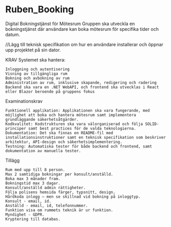 # Ruben_Booking

Digital Bokningstjänst för Mötesrum
Gruppen ska utveckla en bokningstjänst där användare kan boka mötesrum för specifika tider och datum.

//Lägg till teknisk specifikation om hur en användare installerar och öppnar upp projektet på sin dator.


KRAV
Systemet ska hantera:

    Inloggning och autentisering
    Visning av tillgängliga rum
    Bokning och avbokning av rum
    Administration av rum, inklusive skapande, redigering och radering
    Backend ska vara en .NET WebAPI, och frontend ska utvecklas i React eller Blazor beroende på gruppens fokus

Examinationskrav

    Funktionell applikation: Applikationen ska vara fungerande, med möjlighet att boka och hantera mötesrum samt implementera grundläggande säkerhetsåtgärder.
    Kodkvalitet: Kodstrukturen ska vara välorganiserad och följa SOLID-principer samt best practices för de valda teknologierna.
    Dokumentation: Det ska finnas en README-fil med installationsinstruktioner samt en teknisk specifikation som beskriver arkitektur, API-design och säkerhetsimplementering.
    Testning: Automatiska tester för både backend och frontend, samt dokumentation av manuella tester.

Tillägg

    Rum med upp till 8 person.
    Max 2 samtidiga bokningar per konsult/anställd.
    Boka max 3 månader fram.
    Bokningstid max 3 dagar.
    Konsult/anställd admin rättigheter.
    Följa polisens hemsida färger, typsnitt, design.
    Hårdkoda inlogg – men se skillnad vid bokning på inloggtyp.
    Konsult - email, id.
    Anställd - email, id, telefonnummer.
    Funktion visa om rummets teknik är ur funktion.
    Myndighet - GDPR.
    Kryptering till databas.

